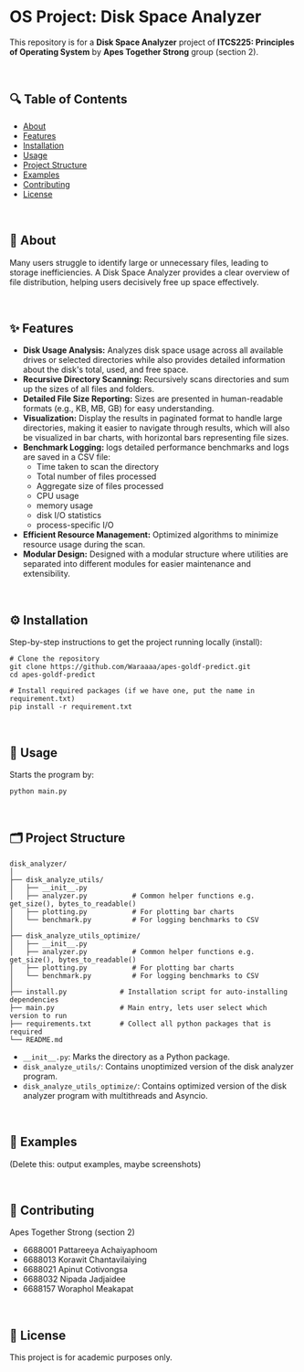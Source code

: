 # OS Project: Disk Space Analyzer

This repository is for a **Disk Space Analyzer** project of **ITCS225: Principles of Operating System** by **Apes Together Strong** group (section 2).

<br>

## 🔍 Table of Contents

- [About](#about)
- [Features](#features)
- [Installation](#installation)
- [Usage](#usage)
- [Project Structure](#project-structure)
- [Examples](#examples)
- [Contributing](#contributing)
- [License](#license)

<br>

## 📖 About

Many users struggle to identify large or unnecessary files, leading to storage inefficiencies. A Disk Space Analyzer provides a clear overview of file distribution, helping users decisively free up space effectively.

<br>

## ✨ Features

- **Disk Usage Analysis:** Analyzes disk space usage across all available drives or selected directories while also provides detailed information about the disk's total, used, and free space.
- **Recursive Directory Scanning:** Recursively scans directories and sum up the sizes of all files and folders.
- **Detailed File Size Reporting:** Sizes are presented in human-readable formats (e.g., KB, MB, GB) for easy understanding.
- **Visualization:** Display the results in paginated format to handle large directories, making it easier to navigate through results, which will also be visualized in bar charts, with horizontal bars representing file sizes.
- **Benchmark Logging:** logs detailed performance benchmarks and logs are saved in a CSV file:
  - Time taken to scan the directory
  - Total number of files processed
  - Aggregate size of files processed
  - CPU usage
  - memory usage
  - disk I/O statistics
  - process-specific I/O
- **Efficient Resource Management:** Optimized algorithms to minimize resource usage during the scan.
- **Modular Design:** Designed with a modular structure where utilities are separated into different modules for easier maintenance and extensibility.

<br>

## ⚙️ Installation

Step-by-step instructions to get the project running locally (install):

```Installation
# Clone the repository
git clone https://github.com/Waraaaa/apes-goldf-predict.git
cd apes-goldf-predict

# Install required packages (if we have one, put the name in requirement.txt)
pip install -r requirement.txt
```

<br>

## 🚀 Usage

Starts the program by:

```
python main.py
```

<br>

## 🗂️ Project Structure

```Structure
disk_analyzer/
│
├── disk_analyze_utils/
│   ├── __init__.py
│   ├── analyzer.py           # Common helper functions e.g. get_size(), bytes_to_readable()
│   ├── plotting.py           # For plotting bar charts
│   └── benchmark.py          # For logging benchmarks to CSV
│
├── disk_analyze_utils_optimize/
│   ├── __init__.py
│   ├── analyzer.py           # Common helper functions e.g. get_size(), bytes_to_readable()
│   ├── plotting.py           # For plotting bar charts
│   └── benchmark.py          # For logging benchmarks to CSV
│
├── install.py             # Installation script for auto-installing dependencies
├── main.py                # Main entry, lets user select which version to run
├── requirements.txt       # Collect all python packages that is required
└── README.md
```
- `__init__.py`: Marks the directory as a Python package.
- `disk_analyze_utils/`: Contains unoptimized version of the disk analyzer program.
- `disk_analyze_utils_optimize/`: Contains optimized version of the disk analyzer program with multithreads and Asyncio.

<br>

## 🧪 Examples

(Delete this: output examples, maybe screenshots)

<br>

## 🤝 Contributing

Apes Together Strong (section 2)
- 6688001 Pattareeya Achaiyaphoom
- 6688013 Korawit Chantavilaiying
- 6688021 Apinut Cotivongsa
- 6688032 Nipada Jadjaidee
- 6688157 Woraphol Meakapat

<br>

## 📄 License

This project is for academic purposes only.


